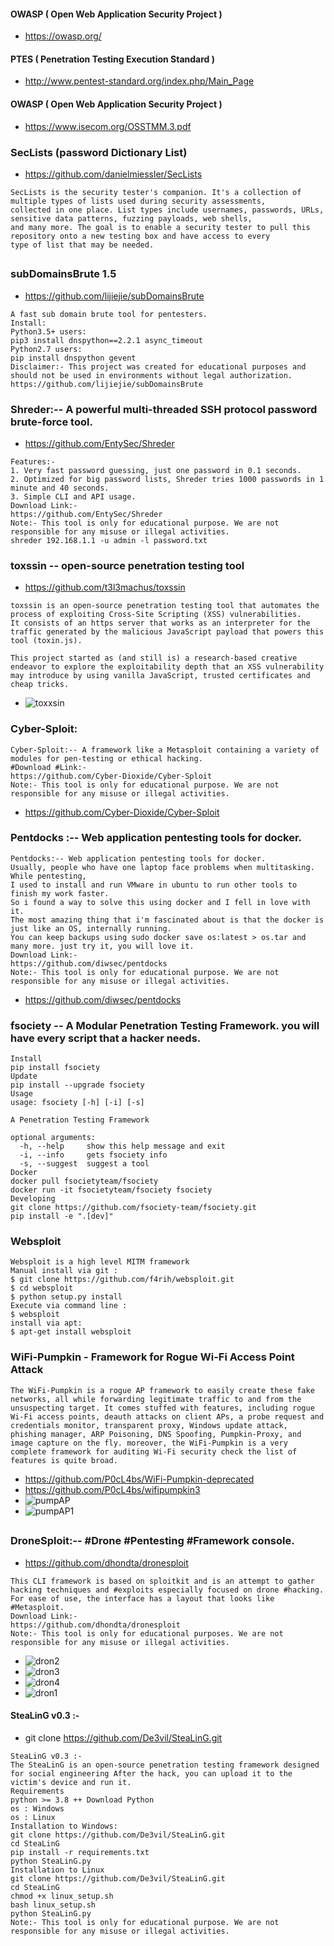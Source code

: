 #### OWASP	(	Open	Web	Application	Security	Project	)
* https://owasp.org/
#### PTES ( Penetration	Testing	Execution	Standard )
* http://www.pentest-standard.org/index.php/Main_Page
#### OWASP	(	Open	Web	Application	Security	Project	)
* https://www.isecom.org/OSSTMM.3.pdf
### SecLists (password Dictionary List)
* https://github.com/danielmiessler/SecLists
```
SecLists is the security tester's companion. It's a collection of multiple types of lists used during security assessments,
collected in one place. List types include usernames, passwords, URLs, sensitive data patterns, fuzzing payloads, web shells, 
and many more. The goal is to enable a security tester to pull this repository onto a new testing box and have access to every 
type of list that may be needed.
```
##
### subDomainsBrute 1.5
* https://github.com/lijiejie/subDomainsBrute
```
A fast sub domain brute tool for pentesters.
Install:
Python3.5+ users: 
pip3 install dnspython==2.2.1 async_timeout
Python2.7 users: 
pip install dnspython gevent
Disclaimer:- This project was created for educational purposes and should not be used in environments without legal authorization.
https://github.com/lijiejie/subDomainsBrute
```
### Shreder:-- A powerful multi-threaded SSH protocol password brute-force tool. 
* https://github.com/EntySec/Shreder
```
Features:-
1. Very fast password guessing, just one password in 0.1 seconds.
2. Optimized for big password lists, Shreder tries 1000 passwords in 1 minute and 40 seconds.
3. Simple CLI and API usage.
Download Link:-
https://github.com/EntySec/Shreder
Note:- This tool is only for educational purpose. We are not responsible for any misuse or illegal activities.
shreder 192.168.1.1 -u admin -l password.txt
```
### toxssin -- open-source penetration testing tool 
* https://github.com/t3l3machus/toxssin
```
toxssin is an open-source penetration testing tool that automates the process of exploiting Cross-Site Scripting (XSS) vulnerabilities.
It consists of an https server that works as an interpreter for the traffic generated by the malicious JavaScript payload that powers this tool (toxin.js).

This project started as (and still is) a research-based creative endeavor to explore the exploitability depth that an XSS vulnerability 
may introduce by using vanilla JavaScript, trusted certificates and cheap tricks.
```
* ![toxxsin](https://github.com/jumbokh/Network-class/blob/main/images/toxxsin.jpg)
### Cyber-Sploit:
```
Cyber-Sploit:-- A framework like a Metasploit containing a variety of modules for pen-testing or ethical hacking. 
#Download #Link:-
https://github.com/Cyber-Dioxide/Cyber-Sploit
Note:- This tool is only for educational purpose. We are not responsible for any misuse or illegal activities.
```
* https://github.com/Cyber-Dioxide/Cyber-Sploit
### Pentdocks :-- Web application pentesting tools for docker.
```
Pentdocks:-- Web application pentesting tools for docker.
Usually, people who have one laptop face problems when multitasking. While pentesting, 
I used to install and run VMware in ubuntu to run other tools to finish my work faster. 
So i found a way to solve this using docker and I fell in love with it. 
The most amazing thing that i'm fascinated about is that the docker is just like an OS, internally running. 
You can keep backups using sudo docker save os:latest > os.tar and many more. just try it, you will love it.
Download Link:-
https://github.com/diwsec/pentdocks
Note:- This tool is only for educational purpose. We are not responsible for any misuse or illegal activities.
```
* https://github.com/diwsec/pentdocks
### fsociety -- A Modular Penetration Testing Framework.  you will have every script that a hacker needs.
```
Install
pip install fsociety
Update
pip install --upgrade fsociety
Usage
usage: fsociety [-h] [-i] [-s]

A Penetration Testing Framework

optional arguments:
  -h, --help     show this help message and exit
  -i, --info     gets fsociety info
  -s, --suggest  suggest a tool
Docker
docker pull fsocietyteam/fsociety
docker run -it fsocietyteam/fsociety fsociety
Developing
git clone https://github.com/fsociety-team/fsociety.git
pip install -e ".[dev]"
```
### Websploit
```
Websploit is a high level MITM framework
Manual install via git :
$ git clone https://github.com/f4rih/websploit.git
$ cd websploit
$ python setup.py install
Execute via command line :
$ websploit
install via apt:
$ apt-get install websploit
```
### WiFi-Pumpkin - Framework for Rogue Wi-Fi Access Point Attack
```
The WiFi-Pumpkin is a rogue AP framework to easily create these fake networks, all while forwarding legitimate traffic to and from the unsuspecting target. It comes stuffed with features, including rogue Wi-Fi access points, deauth attacks on client APs, a probe request and credentials monitor, transparent proxy, Windows update attack, phishing manager, ARP Poisoning, DNS Spoofing, Pumpkin-Proxy, and image capture on the fly. moreover, the WiFi-Pumpkin is a very complete framework for auditing Wi-Fi security check the list of features is quite broad.
```
* https://github.com/P0cL4bs/WiFi-Pumpkin-deprecated
* https://github.com/P0cL4bs/wifipumpkin3
* ![pumpAP](https://github.com/jumbokh/Network-class/blob/main/images/pumpAP.jpg)
* ![pumpAP1](https://github.com/jumbokh/Network-class/blob/main/images/pumpAP1.jpg)
##
### DroneSploit:-- #Drone #Pentesting #Framework console.
* https://github.com/dhondta/dronesploit
```
This CLI framework is based on sploitkit and is an attempt to gather hacking techniques and #exploits especially focused on drone #hacking. For ease of use, the interface has a layout that looks like #Metasploit.
Download Link:-
https://github.com/dhondta/dronesploit
Note:- This tool is only for educational purposes. We are not responsible for any misuse or illegal activities.
```
* ![dron2](https://github.com/jumbokh/Network-class/blob/main/images/dron2.jpg)
* ![dron3](https://github.com/jumbokh/Network-class/blob/main/images/dron3.jpg)
* ![dron4](https://github.com/jumbokh/Network-class/blob/main/images/dron4.jpg)
* ![dron1](https://github.com/jumbokh/Network-class/blob/main/images/dron1.jpg)
#### SteaLinG v0.3 :-
* git clone https://github.com/De3vil/SteaLinG.git
```
SteaLinG v0.3 :-
The SteaLinG is an open-source penetration testing framework designed for social engineering After the hack, you can upload it to the victim's device and run it.
Requirements
python >= 3.8 ++ Download Python
os : Windows
os : Linux
Installation to Windows:
git clone https://github.com/De3vil/SteaLinG.git
cd SteaLinG
pip install -r requirements.txt
python SteaLinG.py
Installation to Linux
git clone https://github.com/De3vil/SteaLinG.git
cd SteaLinG
chmod +x linux_setup.sh
bash linux_setup.sh
python SteaLinG.py
Note:- This tool is only for educational purpose. We are not responsible for any misuse or illegal activities.
```
